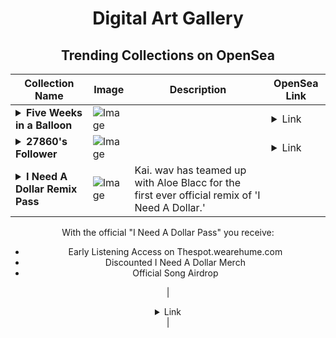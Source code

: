 <div align="center">

# Digital Art Gallery

## Trending Collections on OpenSea

| Collection Name                       | Image                                                                                     | Description                       | OpenSea Link                                                                                          |
|---------------------------------------|-------------------------------------------------------------------------------------------|-----------------------------------|--------------------------------------------------------------------------------------------------------|
| **<details><summary>Five Weeks in a Balloon</summary></details>** | ![Image](https://i.seadn.io/s/raw/files/8d6349064b72c5a983dffb3b8bb7ff6b.jpg?w=500&auto=format?w=200&auto=format) |  | <details><summary>Link</summary>[Five Weeks in a Balloon](https://opensea.io/collection/five-weeks-in-a-balloon)</details> |
| **<details><summary>27860's Follower</summary></details>** | ![Image](https://i.seadn.io/s/raw/files/19f9f090920392cc3650cbdf4361755b.png?w=500&auto=format?w=200&auto=format) |  | <details><summary>Link</summary>[27860's Follower](https://opensea.io/collection/27860-s-follower)</details> |
| **<details><summary>I Need A Dollar Remix Pass</summary></details>** | ![Image](https://i.seadn.io/s/raw/files/7e2d064f9d2b2306b75c9b3fcfc4ab8a.jpg?w=500&auto=format?w=200&auto=format) | Kai. wav has teamed up with Aloe Blacc for the first ever official remix of 'I Need A Dollar.' 

With the official "I Need A Dollar Pass" you receive: 

- Early Listening Access on Thespot.wearehume.com  
- Discounted I Need A Dollar Merch 
- Official Song Airdrop


 | <details><summary>Link</summary>[I Need A Dollar Remix Pass](https://opensea.io/collection/i-need-a-dollar-remix-pass)</details> |

</div>